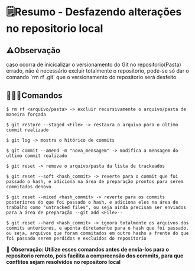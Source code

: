 # 🗒️Resumo - Desfazendo alterações no repositorio local

## ⚠️Observação 
caso ocorra de inicicalizar o versionamento do Git no repositorio(Pasta) errado, não é necessário excluir totalmente o repositorio, pode-se só dar o comando ´rm rf .git´ que o versionamento do repositorio será desfeito

## 🧑🏾‍💻Comandos
```$ rm rf <arquivo/pasta> -> excluir recursivamente o arquivo/pasta de maneira forçada```

```$ git restore --staged <File> -> restaura o arquivo para o último commit realizado```

```$ git log -> mostra o hitórico de commits```

```$ git commit --amend -m "nova_mensagem" -> modifica a mensagem do ultimo commit realizado```

```$ git reset -> remove o arquivo/pasta da lista de trackeados```

```$ git reset --soft <hash_commit> -> reverte para o commit que foi passado o hash, e adiciona na área de preparação prontos para serem commitados denovo```

```$ git reset --mixed <hash_commit> -> reverte para os commits posteriores do que foi passado o hash, e adiciona eles na área de trabalho como "untracked files", ou seja ainda precisam ser enviados para a área de preparação --git add <File>--```

```$ git reset --hard <hash_commit> -> ignora totalmente os arquivos dos commits anteriores, e aponta diretamente para o hash que foi passado, ou seja, arquivos que foram commitados em outro hashs a frente do que foi passado serem perdidos e excluidos do repositorio```

🚨 **Observação: Utilize esses comandos antes de envia-los para o repositorio remoto, pois facilita a compreensão dos commits, para que conflitos sejam resolvidos no repositoro local**

